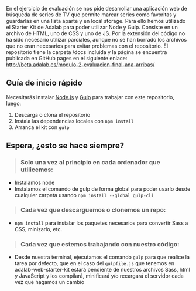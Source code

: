 
En el ejercicio de evaluación se nos pide desarrollar una aplicación web de búsqueda de series de TV que permite marcar series como favoritas y guardarlas en una lista aparte y en local storage.
Para ello hemos utilizado el Starter Kit de Adalab para poder utilizar Node y Gulp. 
Consiste en un archivo de HTML, uno de CSS y uno de JS. Por la extensión del código no ha sido necesario utilizar parciales, aunque no se han borrado los archivos que no eran necesarios para evitar problemas con el repositorio. 
El repositorio tiene la carpeta /docs incluída y la página se encuentra publicada en GitHub pages en el siguiente enlace: http://beta.adalab.es/modulo-2-evaluacion-final-ana-arribas/


## Guía de inicio rápido
Necesitarás instalar [Node.js](https://nodejs.org/) y [Gulp](https://gulpjs.com) para trabajar con este repositorio, luego:
1. Descarga o clona el repositorio
2. Instala las dependencias locales con `npm install`
3. Arranca el kit con `gulp`

## Espera, ¿esto se hace siempre?
> ### Solo una vez al principio en cada ordenador que utilicemos:
- Instalamos node
- Instalamos el comando de gulp de forma global para poder usarlo desde cualquier carpeta usando `npm install --global gulp-cli`

> ### Cada vez que descarguemos o clonemos un repo:
- `npm install` para instalar los paquetes necesarios para convertir Sass a CSS, minizarlo, etc.

> ### Cada vez que estemos trabajando con nuestro código:
- Desde nuestra terminal, ejecutamos el comando `gulp` para que realice la tarea por defecto, que en el caso del `gulpfile.js` que tenemos en adalab-web-starter-kit estará pendiente de nuestros archivos Sass, html y JavaScript y los compilará, minificará y/o recargará el servidor cada vez que hagamos un cambio

